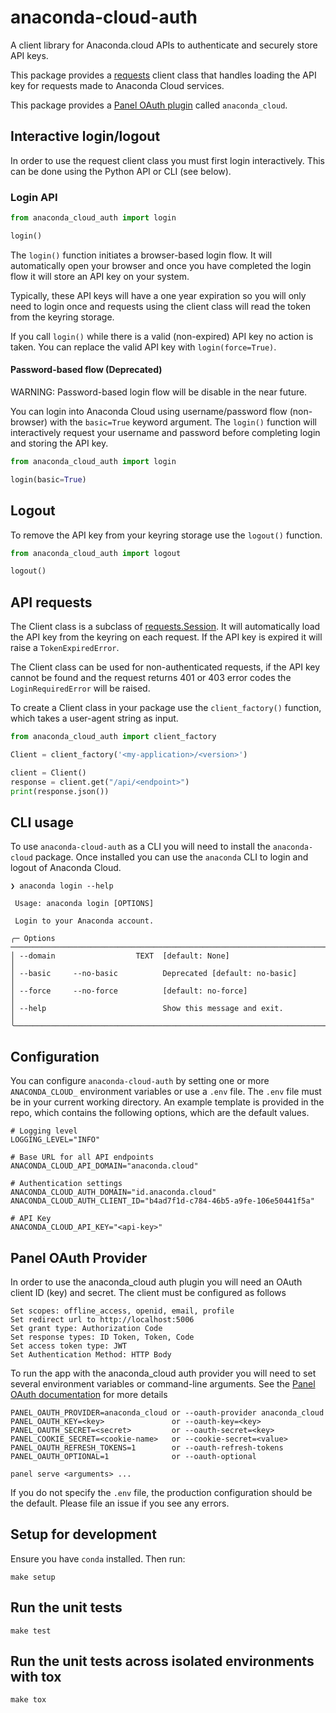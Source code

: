 # anaconda-cloud-auth

A client library for Anaconda.cloud APIs to authenticate and securely store API keys.

This package provides a [requests](https://requests.readthedocs.io/en/latest/)
client class that handles loading the API key for requests made to Anaconda Cloud services.

This package provides a [Panel OAuth plugin](https://panel.holoviz.org/how_to/authentication/configuration.html)
called `anaconda_cloud`.

## Interactive login/logout

In order to use the request client class you must first login interactively.
This can be done using the Python API or CLI (see below).

### Login API

```python
from anaconda_cloud_auth import login

login()
```

The `login()` function initiates a browser-based login flow. It will automatically
open your browser and once you have completed the login flow it will store an
API key on your system.

Typically, these API keys will have a one year expiration so you will only need
to login once and requests using the client class will read the token from the
keyring storage.

If you call `login()` while there is a valid (non-expired) API key no action is
taken. You can replace the valid API key with `login(force=True)`.


#### Password-based flow (Deprecated)

WARNING: Password-based login flow will be disable in the near future.

You can login into Anaconda Cloud using username/password flow (non-browser)
with the `basic=True` keyword argument. The `login()` function will interactively
request your username and password before completing login and storing the API
key.

```python
from anaconda_cloud_auth import login

login(basic=True)
```

## Logout

To remove the API key from your keyring storage use the `logout()` function.

```python
from anaconda_cloud_auth import logout

logout()
```

## API requests

The Client class is a subclass of [requests.Session](https://requests.readthedocs.io/en/latest/user/advanced/#session-objects).
It will automatically load the API key from the keyring on each request.
If the API key is expired it will raise a `TokenExpiredError`.

The Client class can be used for non-authenticated requests, if
the API key cannot be found and the request returns 401 or 403 error codes
the `LoginRequiredError` will be raised.

To create a Client class in your package use the `client_factory()` function,
which takes a user-agent string as input.

```python
from anaconda_cloud_auth import client_factory

Client = client_factory('<my-application>/<version>')

client = Client()
response = client.get("/api/<endpoint>")
print(response.json())
```

## CLI usage

To use `anaconda-cloud-auth` as a CLI you will need to install the
`anaconda-cloud` package. Once installed you can use the `anaconda`
CLI to login and logout of Anaconda Cloud.

```
❯ anaconda login --help

 Usage: anaconda login [OPTIONS]

 Login to your Anaconda account.

╭─ Options ──────────────────────────────────────────────────────────────────────────────────────────────────────────────────────╮
│ --domain                  TEXT  [default: None]                                                                                │
│ --basic     --no-basic          Deprecated [default: no-basic]                                                                │
│ --force     --no-force          [default: no-force]                                                                            │
│ --help                          Show this message and exit.                                                                    │
╰────────────────────────────────────────────────────────────────────────────────────────────────────────────────────────────────╯
```

## Configuration

You can configure `anaconda-cloud-auth` by setting one or more `ANACONDA_CLOUD_`
environment variables or use a `.env` file. The `.env` file must be in your
current working directory.  An example template is provided in the repo, which
contains the following options, which are the default values.

```dotenv
# Logging level
LOGGING_LEVEL="INFO"

# Base URL for all API endpoints
ANACONDA_CLOUD_API_DOMAIN="anaconda.cloud"

# Authentication settings
ANACONDA_CLOUD_AUTH_DOMAIN="id.anaconda.cloud"
ANACONDA_CLOUD_AUTH_CLIENT_ID="b4ad7f1d-c784-46b5-a9fe-106e50441f5a"

# API Key
ANACONDA_CLOUD_API_KEY="<api-key>"
```

## Panel OAuth Provider

In order to use the anaconda_cloud auth plugin you will need an OAuth client
ID (key) and secret. The client must be configured as follows

```text
Set scopes: offline_access, openid, email, profile
Set redirect url to http://localhost:5006
Set grant type: Authorization Code
Set response types: ID Token, Token, Code
Set access token type: JWT
Set Authentication Method: HTTP Body
```

To run the app with the anaconda_cloud auth provider you will need to set several
environment variables or command-line arguments. See the
[Panel OAuth documentation](https://panel.holoviz.org/how_to/authentication/configuration.html)
for more details

```text
PANEL_OAUTH_PROVIDER=anaconda_cloud or --oauth-provider anaconda_cloud
PANEL_OAUTH_KEY=<key>               or --oauth-key=<key>
PANEL_OAUTH_SECRET=<secret>         or --oauth-secret=<key>
PANEL_COOKIE_SECRET=<cookie-name>   or --cookie-secret=<value>
PANEL_OAUTH_REFRESH_TOKENS=1        or --oauth-refresh-tokens
PANEL_OAUTH_OPTIONAL=1              or --oauth-optional
```

```text
panel serve <arguments> ...
```

If you do not specify the `.env` file, the production configuration should be the default.
Please file an issue if you see any errors.

## Setup for development

Ensure you have `conda` installed.
Then run:

```shell
make setup
```

## Run the unit tests

```shell
make test
```

## Run the unit tests across isolated environments with tox

```shell
make tox
```
